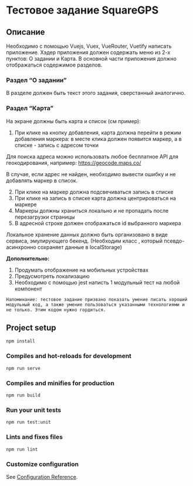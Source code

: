 # Тестовое задание SquareGPS

## Описание
Необходимо с помощью Vuejs, Vuex, VueRouter, Vuetify написать приложение.
Хэдер приложения должен содержать меню из 2-х пунктов: О задании и Карта.
В основной части приложения должно отображаться содержимое разделов.

### Раздел “О задании”
В разделе должен быть текст этого задания, сверстанный аналогично.

### Раздел “Карта”
На экране должны быть карта и список (см пример):
1. При клике на кнопку добавления, карта должна перейти в режим добавления маркера: в месте клика должен появится маркер, а в списке - запись с адресом точки

Для поиска адреса можно использовать любое бесплатное API для геокодирования, например: https://geocode.maps.co/

В случае, если адрес не найден, необходимо вывести ошибку и не добавлять маркер в список.

2. При клике на маркер должна подсвечиваться запись в списке
3. При клике на запись в списке карта должна центрироваться на маркере
4. Маркеры должны храниться локально и не пропадать после перезагрузки страницы
5. В адресной строке должен отображаться id выбранного маркера


Локальное хранение данных должно быть организовано в виде сервиса, эмулирующего бекенд. (Необходим класс  , который псевдо-асинхронно сохраняет данные в localStorage)

**Дополнительно:**
1. Продумать отображение на мобильных устройствах
2. Предусмотреть локализацию
3. Необходимо с помощью jest написть 1 модульный тест на любой компонент


```
Напоминание: тестовое задание призвано показать умение писать хороший модульный код, а также умение пользоваться указанными технологиями и не только. Этим кодом нужно гордиться.
```

## Project setup
```
npm install
```

### Compiles and hot-reloads for development
```
npm run serve
```

### Compiles and minifies for production
```
npm run build
```

### Run your unit tests
```
npm run test:unit
```

### Lints and fixes files
```
npm run lint
```

### Customize configuration
See [Configuration Reference](https://cli.vuejs.org/config/).
